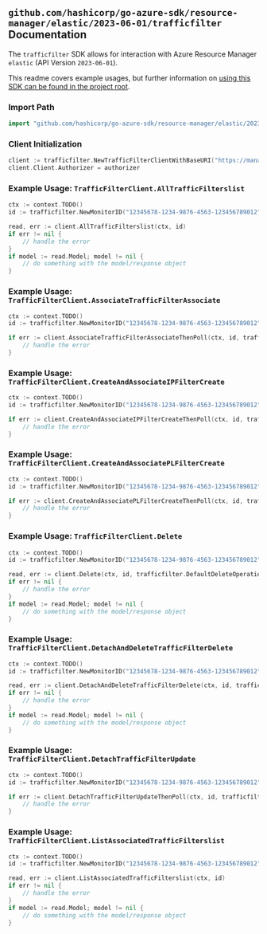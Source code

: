 
## `github.com/hashicorp/go-azure-sdk/resource-manager/elastic/2023-06-01/trafficfilter` Documentation

The `trafficfilter` SDK allows for interaction with Azure Resource Manager `elastic` (API Version `2023-06-01`).

This readme covers example usages, but further information on [using this SDK can be found in the project root](https://github.com/hashicorp/go-azure-sdk/tree/main/docs).

### Import Path

```go
import "github.com/hashicorp/go-azure-sdk/resource-manager/elastic/2023-06-01/trafficfilter"
```


### Client Initialization

```go
client := trafficfilter.NewTrafficFilterClientWithBaseURI("https://management.azure.com")
client.Client.Authorizer = authorizer
```


### Example Usage: `TrafficFilterClient.AllTrafficFilterslist`

```go
ctx := context.TODO()
id := trafficfilter.NewMonitorID("12345678-1234-9876-4563-123456789012", "example-resource-group", "monitorValue")

read, err := client.AllTrafficFilterslist(ctx, id)
if err != nil {
	// handle the error
}
if model := read.Model; model != nil {
	// do something with the model/response object
}
```


### Example Usage: `TrafficFilterClient.AssociateTrafficFilterAssociate`

```go
ctx := context.TODO()
id := trafficfilter.NewMonitorID("12345678-1234-9876-4563-123456789012", "example-resource-group", "monitorValue")

if err := client.AssociateTrafficFilterAssociateThenPoll(ctx, id, trafficfilter.DefaultAssociateTrafficFilterAssociateOperationOptions()); err != nil {
	// handle the error
}
```


### Example Usage: `TrafficFilterClient.CreateAndAssociateIPFilterCreate`

```go
ctx := context.TODO()
id := trafficfilter.NewMonitorID("12345678-1234-9876-4563-123456789012", "example-resource-group", "monitorValue")

if err := client.CreateAndAssociateIPFilterCreateThenPoll(ctx, id, trafficfilter.DefaultCreateAndAssociateIPFilterCreateOperationOptions()); err != nil {
	// handle the error
}
```


### Example Usage: `TrafficFilterClient.CreateAndAssociatePLFilterCreate`

```go
ctx := context.TODO()
id := trafficfilter.NewMonitorID("12345678-1234-9876-4563-123456789012", "example-resource-group", "monitorValue")

if err := client.CreateAndAssociatePLFilterCreateThenPoll(ctx, id, trafficfilter.DefaultCreateAndAssociatePLFilterCreateOperationOptions()); err != nil {
	// handle the error
}
```


### Example Usage: `TrafficFilterClient.Delete`

```go
ctx := context.TODO()
id := trafficfilter.NewMonitorID("12345678-1234-9876-4563-123456789012", "example-resource-group", "monitorValue")

read, err := client.Delete(ctx, id, trafficfilter.DefaultDeleteOperationOptions())
if err != nil {
	// handle the error
}
if model := read.Model; model != nil {
	// do something with the model/response object
}
```


### Example Usage: `TrafficFilterClient.DetachAndDeleteTrafficFilterDelete`

```go
ctx := context.TODO()
id := trafficfilter.NewMonitorID("12345678-1234-9876-4563-123456789012", "example-resource-group", "monitorValue")

read, err := client.DetachAndDeleteTrafficFilterDelete(ctx, id, trafficfilter.DefaultDetachAndDeleteTrafficFilterDeleteOperationOptions())
if err != nil {
	// handle the error
}
if model := read.Model; model != nil {
	// do something with the model/response object
}
```


### Example Usage: `TrafficFilterClient.DetachTrafficFilterUpdate`

```go
ctx := context.TODO()
id := trafficfilter.NewMonitorID("12345678-1234-9876-4563-123456789012", "example-resource-group", "monitorValue")

if err := client.DetachTrafficFilterUpdateThenPoll(ctx, id, trafficfilter.DefaultDetachTrafficFilterUpdateOperationOptions()); err != nil {
	// handle the error
}
```


### Example Usage: `TrafficFilterClient.ListAssociatedTrafficFilterslist`

```go
ctx := context.TODO()
id := trafficfilter.NewMonitorID("12345678-1234-9876-4563-123456789012", "example-resource-group", "monitorValue")

read, err := client.ListAssociatedTrafficFilterslist(ctx, id)
if err != nil {
	// handle the error
}
if model := read.Model; model != nil {
	// do something with the model/response object
}
```
